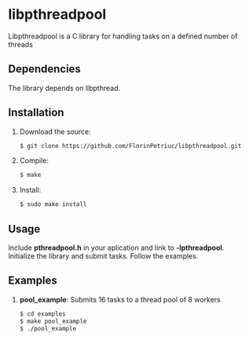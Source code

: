 # libpthreadpool

Libpthreadpool is a C library for handling tasks on a defined number of threads

## Dependencies

The library depends on libpthread.

## Installation

1. Download the source:<br />
	```bash
	$ git clone https://github.com/FlorinPetriuc/libpthreadpool.git
	```
	
2. Compile:<br />
	```bash
	$ make
	```
	
3. Install:<br />
	```bash
	$ sudo make install
	```
	
## Usage

Include <b>pthreadpool.h</b> in your aplication and link to <b>-lpthreadpool</b>.</br>
Initialize the library and submit tasks. Follow the examples.

## Examples

1. <b>pool_example</b>: Submits 16 tasks to a thread pool of 8 workers

	```bash
	$ cd examples
	$ make pool_example
	$ ./pool_example
	```
